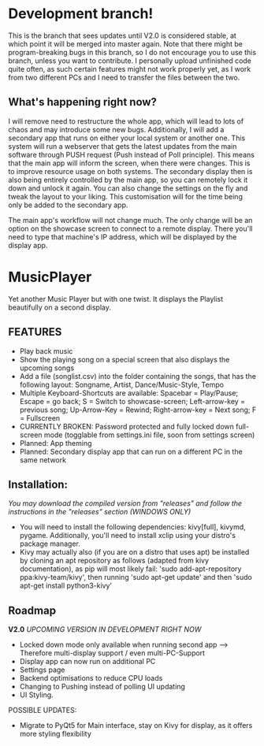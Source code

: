 # Development branch!
This is the branch that sees updates until V2.0 is considered stable, at which point it will be merged into master again. Note that there might be program-breaking bugs in this branch, so I do not encourage you to use this branch, unless you want to contribute. I personally upload unfinished code quite often, as such certain features might not work properly yet, as I work from two different PCs and I need to transfer the files between the two. 


## What's happening right now?
I will remove need to restructure the whole app, which will lead to lots of chaos and may introduce some new bugs. Additionally, I will add a secondary app that runs on either your local system or another one. This system will run a webserver that gets the latest updates from the main software through PUSH request (Push instead of Poll principle). This means that the main app will inform the screen, when there were changes. This is to improve resource usage on both systems. The secondary display then is also being entirely controlled by the main app, so you can remotely lock it down and unlock it again. You can also change the settings on the fly and tweak the layout to your liking. This customisation will for the time being only be added to the secondary app. 

The main app's workflow will not change much. The only change will be an option on the showcase screen to connect to a remote display. There you'll need to type that machine's IP address, which will be displayed by the display app. 



# MusicPlayer
Yet another Music Player but with one twist. It displays the Playlist beautifully on a second display.

## FEATURES
- Play back music 
- Show the playing song on a special screen that also displays the upcoming songs
- Add a file (songlist.csv) into the folder containing the songs, that has the following layout: Songname, Artist, Dance/Music-Style, Tempo
- Multiple Keyboard-Shortcuts are available: Spacebar = Play/Pause; Escape = go back; S = Switch to showcase-screen; Left-arrow-key = previous song; Up-Arrow-Key = Rewind; Right-arrow-key = Next song; F = Fullscreen
- CURRENTLY BROKEN: Password protected and fully locked down full-screen mode (togglable from settings.ini file, soon from settings screen)
- Planned: App theming
- Planned: Secondary display app that can run on a different PC in the same network

## Installation:
*You may download the compiled version from "releases" and follow the instructions in the "releases" section (WINDOWS ONLY)*
- You will need to install the following dependencies: kivy[full], kivymd, pygame. Additionally, you'll need to install xclip using your distro's package manager.
- Kivy may actually also (if you are on a distro that uses apt) be installed by cloning an apt repository as follows (adapted from kivy documentation), as pip will most likely fail: 'sudo add-apt-repository ppa:kivy-team/kivy', then running 'sudo apt-get update' and then 'sudo apt-get install python3-kivy'

## Roadmap
**V2.0**
*UPCOMING VERSION IN DEVELOPMENT RIGHT NOW*

- Locked down mode only available when running second app --> Therefore multi-display support / even multi-PC-Support
- Display app can now run on additional PC
- Settings page
- Backend optimisations to reduce CPU loads
- Changing to Pushing instead of polling UI updating
- UI Styling.

POSSIBLE UPDATES:
- Migrate to PyQt5 for Main interface, stay on Kivy for display, as it offers more styling flexibility
